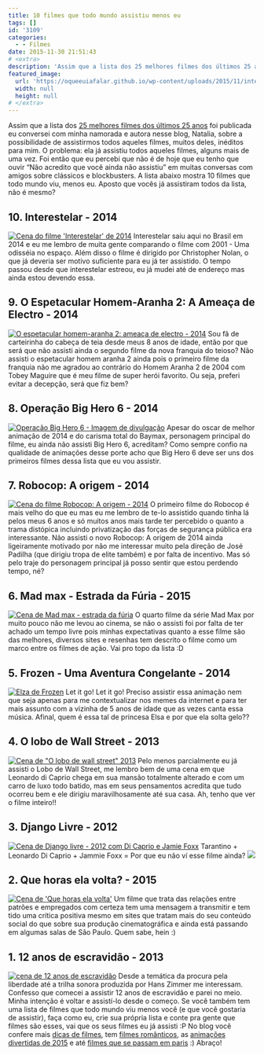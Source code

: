 ```yaml
---
title: 10 filmes que todo mundo assistiu menos eu
tags: []
id: '3109'
categories:
  - - Filmes
date: 2015-11-30 21:51:43
# <extra>
description: 'Assim que a lista dos 25 melhores filmes dos últimos 25 anos foi publicada eu conversei com minha namorada e autora nesse blog, Natalia, sobre a possibilidade de assistirmos todos aqueles filmes, muitos deles, inéditos para mim. O problema: ela já assistiu todos aqueles filmes, alguns mais de uma vez. Foi então que eu percebi que não é de hoje que eu tenho que ouvir “Não acredito que você ainda não assistiu” em muitas conversas com amigos sobre clássicos e blockbusters. A lista abaixo mostra 10 filmes que todo mundo viu, menos eu. Aposto que vocês já assistiram todos da lista, não é mesmo? 10. Interestelar &#8211; 2014 Interestelar saiu aqui no Brasil em 2014 e eu me lembro de muita gente comparando o filme com 2001 &#8211; Uma odisséia no espaço. Além disso o filme é dirigido por Christopher &hellip;'
featured_image: 
  url: 'https://oqueeuiafalar.github.io/wp-content/uploads/2015/11/interestelar21-1024x575.jpg'
  width: null
  height: null
# </extra>
---
```


Assim que a lista dos [25 melhores filmes dos últimos 25 anos](http://www.revistabula.com/5413-os-25-melhores-filmes-dos-ultimos-25-anos-segundo-o-imdb/) foi publicada eu conversei com minha namorada e autora nesse blog, Natalia, sobre a possibilidade de assistirmos todos aqueles filmes, muitos deles, inéditos para mim. O problema: ela já assistiu todos aqueles filmes, alguns mais de uma vez. Foi então que eu percebi que não é de hoje que eu tenho que ouvir “Não acredito que você ainda não assistiu” em muitas conversas com amigos sobre clássicos e blockbusters. A lista abaixo mostra 10 filmes que todo mundo viu, menos eu. Aposto que vocês já assistiram todos da lista, não é mesmo?

## 10\. Interestelar - 2014

[![Cena do filme 'Interestelar' de 2014](/wp-content/uploads/2015/11/interestelar21-1024x575.jpg)](/wp-content/uploads/2015/11/interestelar21.jpg) Interestelar saiu aqui no Brasil em 2014 e eu me lembro de muita gente comparando o filme com 2001 - Uma odisséia no espaço. Além disso o filme é dirigido por Christopher Nolan, o que já deveria ser motivo suficiente para eu já ter assistido.  O tempo passou desde que interestelar estreou, eu já mudei até de endereço mas ainda estou devendo essa.

## 9. O Espetacular Homem-Aranha 2: A Ameaça de Electro - 2014

[![O espetacular homem-aranha 2: ameaça de electro - 2014](/wp-content/uploads/2015/11/o-espetacular-homem-aranha-2-ameaca-de-electro-2014.jpg)](/wp-content/uploads/2015/11/o-espetacular-homem-aranha-2-ameaca-de-electro-2014.jpg) Sou fã de carteirinha do cabeça de teia desde meus 8 anos de idade, então por que será que não assisti ainda o segundo filme da nova franquia do teioso? Não assisti o espetacular homem aranha 2 ainda pois o primeiro filme da franquia não me agradou ao contrário do Homem Aranha 2 de 2004 com Tobey Maguire que é meu filme de super herói favorito. Ou seja, preferi evitar a decepção, será que fiz bem?  

## 8\. Operação Big Hero 6 - 2014

[![Operacão Big Hero 6 - Imagem de divulgação](/wp-content/uploads/2015/11/operacao-big-hero-6-1024x640.jpg)](/wp-content/uploads/2015/11/operacao-big-hero-6.jpg) Apesar do oscar de melhor animação de 2014 e do carisma total do Baymax, personagem principal do filme, eu ainda não assisti Big Hero 6, acreditam? Como sempre confio na qualidade de animações desse porte acho que Big Hero 6 deve ser uns dos primeiros filmes dessa lista que eu vou assistir.

## 7\. Robocop: A origem - 2014

[![Cena do filme Robocop: A origem - 2014](/wp-content/uploads/2015/11/robocop-a-origem.png)](/wp-content/uploads/2015/11/robocop-a-origem.png) O primeiro filme do Robocop é mais velho do que eu mas eu me lembro de te-lo assistido quando tinha lá pelos meus 6 anos e só muitos anos mais tarde ter percebido o quanto a trama distópica incluindo privatização das forças de segurança pública era interessante. Não assisti o novo Robocop: A origem de 2014 ainda ligeiramente motivado por não me interessar muito pela direção de José Padilha (que dirigiu tropa de elite também) e por falta de incentivo. Mas só pelo traje do personagem principal já posso sentir que estou perdendo tempo, né?

## 6\. Mad max - Estrada da Fúria - 2015

[![Cena de Mad max - estrada da fúria ](/wp-content/uploads/2015/11/mad-max-estrada-da-furia-2015-1024x576.jpg)](/wp-content/uploads/2015/11/mad-max-estrada-da-furia-2015.jpg) O quarto filme da série Mad Max por muito pouco não me levou ao cinema, se não o assisti foi por falta de ter achado um tempo livre pois minhas expectativas quanto a esse filme são das melhores, diversos sites e resenhas tem descrito o filme como um marco entre os filmes de ação. Vai pro topo da lista :D  

## 5. Frozen - Uma Aventura Congelante - 2014

[![Elza de Frozen ](/wp-content/uploads/2015/11/frozen-let-it-go.jpg)](/wp-content/uploads/2015/11/frozen-let-it-go.jpg) Let it go! Let it go! Preciso assistir essa animação nem que seja apenas para me contextualizar nos memes da internet e para ter mais assunto com a vizinha de 5 anos de idade que as vezes canta essa música. Afinal, quem é essa tal de princesa Elsa e por que ela solta gelo??

## 4\. O lobo de Wall Street - 2013

[![Cena de "O lobo de wall street"  2013](/wp-content/uploads/2015/11/lobo-de-wall-street-2013.jpg)](/wp-content/uploads/2015/11/lobo-de-wall-street-2013.jpg) Pelo menos parcialmente eu já assisti o Lobo de Wall Street, me lembro bem de uma cena em que Leonardo di Caprio chega em sua mansão totalmente alterado e com um carro de luxo todo batido, mas em seus pensamentos acredita que tudo ocorreu bem e ele dirigiu maravilhosamente até sua casa. Ah, tenho que ver o filme inteiro!!

## 3. **Django Livre - 2012**

[![Cena de Django livre - 2012 com Di Caprio e Jamie Foxx](/wp-content/uploads/2015/11/django-livre-2012.jpg)](/wp-content/uploads/2015/11/django-livre-2012.jpg) Tarantino + Leonardo Di Caprio + Jammie Foxx = Por que eu não ví esse filme ainda? ![](http://natalia.blog.br/wp-content/plugins/wp-emoji-one/icons/1F626.png) 

## **2\. Que horas ela volta? - 2015**

[![Cena de 'Que horas ela volta' ](/wp-content/uploads/2015/11/que-horas-ela-volta-1024x604.jpg)](/wp-content/uploads/2015/11/que-horas-ela-volta.jpg) Um filme que trata das relações entre patrões e empregados com certeza tem uma mensagem a transmitir e tem tido uma crítica positiva mesmo em sites que tratam mais do seu conteúdo social do que sobre sua produção cinematográfica e ainda está passando em algumas salas de São Paulo. Quem sabe, hein :)  

## 1\. 12 anos de escravidão - 2013

[![cena de 12 anos de escravidão](/wp-content/uploads/2015/11/cena-de-12-anos-de-escravidao.jpg)](/wp-content/uploads/2015/11/cena-de-12-anos-de-escravidao.jpg) Desde a temática da procura pela liberdade até a trilha sonora produzida por Hans Zimmer me interessam. Confesso que comecei a assistir 12 anos de escravidão e parei no meio. Minha intenção é voltar e assistí-lo desde o começo. Se você também tem uma lista de filmes que todo mundo viu menos você (e que você gostaria de assistir), faça como eu, crie sua própria lista e conte pra gente que filmes são esses, vai que os seus filmes eu já assisti :P No blog você confere mais [dicas de filmes](http://natalia.blog.br/category/dicas-filmes/), tem [filmes românticos](http://natalia.blog.br/2015/06/10/6-filmes-para-assistir-no-dia-dos-namorados/), as [animações divertidas de 2015](http://natalia.blog.br/2014/12/15/as-6-melhores-animacoes-nos-cinemas-em-2015-tem-pinguins-de-madasgascar-pequeno-principe-peanuts-e-muito-mais/) e até [filmes que se passam em paris](http://natalia.blog.br/2015/09/21/06-filmes-que-se-passam-em-paris/) :) Abraço!
